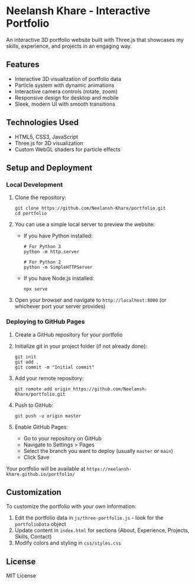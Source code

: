 # Neelansh Khare - Interactive Portfolio

An interactive 3D portfolio website built with Three.js that showcases my skills, experience, and projects in an engaging way.

## Features

- Interactive 3D visualization of portfolio data
- Particle system with dynamic animations
- Interactive camera controls (rotate, zoom)
- Responsive design for desktop and mobile
- Sleek, modern UI with smooth transitions

## Technologies Used

- HTML5, CSS3, JavaScript
- Three.js for 3D visualization
- Custom WebGL shaders for particle effects

## Setup and Deployment

### Local Development

1. Clone the repository:
   ```
   git clone https://github.com/Neelansh-Khare/portfolio.git
   cd portfolio
   ```

2. You can use a simple local server to preview the website:
   - If you have Python installed:
     ```
     # For Python 3
     python -m http.server

     # For Python 2
     python -m SimpleHTTPServer
     ```
   - If you have Node.js installed:
     ```
     npx serve
     ```

3. Open your browser and navigate to `http://localhost:8000` (or whichever port your server provides)

### Deploying to GitHub Pages

1. Create a GitHub repository for your portfolio

2. Initialize git in your project folder (if not already done):
   ```
   git init
   git add .
   git commit -m "Initial commit"
   ```

3. Add your remote repository:
   ```
   git remote add origin https://github.com/Neelansh-Khare/portfolio.git
   ```

4. Push to GitHub:
   ```
   git push -u origin master
   ```

5. Enable GitHub Pages:
   - Go to your repository on GitHub
   - Navigate to Settings > Pages
   - Select the branch you want to deploy (usually `master` or `main`)
   - Click Save

Your portfolio will be available at `https://neelansh-khare.github.io/portfolio/`

## Customization

To customize the portfolio with your own information:

1. Edit the portfolio data in `js/three-portfolio.js` - look for the `portfolioData` object
2. Update content in `index.html` for sections (About, Experience, Projects, Skills, Contact)
3. Modify colors and styling in `css/styles.css`

## License

MIT License
